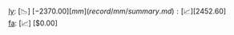 [ly](record/ly/summary.md): [📉] [$-2370.00]  
[mm](record/mm/summary.md): [📈] [$2452.60]  
[fa](record/fa/summary.md): [📈] [$0.00]  
